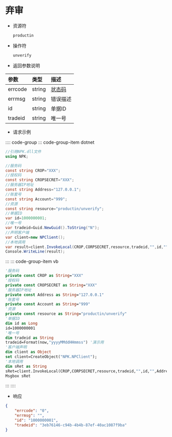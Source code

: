 # 弃审

- 资源符

  `productin`
  
- 操作符

  `unverify`

- 返回参数说明

|参数|类型|描述|
|:-|:-|:-|
|errcode|string|[状态码](./../error.md)|
|errmsg|string|错误描述|
|id|string|单据ID|
|tradeid|string|唯一号|

- 请求示例

:::: code-group
::: code-group-item dotnet

```cs
//引用NPK.dll文件
using NPK;

//服务码
const string CROP="XXX";
//授权码
const string CROPSECRET="XXX";
//服务器IP地址
const string Address="127.0.0.1";
//账套号
const string Account="999";
//资源
const string resource="productin/unverify";
//单据ID
var id=1000000001;
//唯一号
var tradeid=Guid.NewGuid().ToString("N");
//声明客户端
var client=new NPClient();
//本地调用
var result=client.InvokeLocal(CROP,CORPSECRET,resource,tradeid,"",id,"",Address,Account);
Console.WriteLine(result);
```

:::
::: code-group-item vb

```vb
'服务码
private const CROP as String="XXX"
'授权码
private const CROPSECRET as String="XXX"
'服务器IP地址
private const Address as String="127.0.0.1"
'账套号
private const Account as String="999"
'资源
private const resource as String="productin/unverify"
'单据ID
dim id as Long
id=1000000001
'唯一号
dim tradeid as String
tradeid=Format(now,"yyyyMMddHHmmss") '演示用
'客户端声明
dim client as Object
set client=CreateObject("NPK.NPClient");
'本地调用
dim sRet as String
sRet=client.InvokeLocal(CROP,CORPSECRET,resource,tradeid,"",id,"",Address,Account);
Msgbox sRet
```

:::
::::

- 响应

```json
{
    "errcode": "0",
    "errmsg": "",
    "id": "1000000001",
    "tradeid": "3eb76146-c94b-4b4b-87ef-40ac1087f9ba"
}
```

<!-- ::: details 查看演示
[弃审单据](/images/yonyou/gif/productin/unverify.gif)
::: -->
